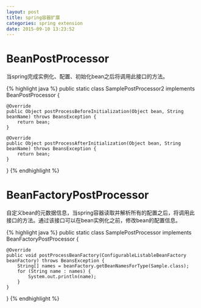 ```yaml
---
layout: post
title: spring容器扩展
categories: spring extension
date: 2015-09-10 13:23:52
---
```


# BeanPostProcessor

当spring完成实例化、配置、初始化bean之后将调用此接口的方法。

{% highlight java %}
public static class SamplePostProcessor2 implements BeanPostProcessor {

    @Override
    public Object postProcessBeforeInitialization(Object bean, String beanName) throws BeansException {
        return bean;
    }

    @Override
    public Object postProcessAfterInitialization(Object bean, String beanName) throws BeansException {
        return bean;
    }
}
{% endhighlight %}

# BeanFactoryPostProcessor

自定义bean的元数据信息，当spring容器读取并解析所有的配置之后，将调用此接口的方法。通过该接口可以在bean实例化之前，修改bean的配置信息。

{% highlight java %}
public static class SamplePostProcessor implements BeanFactoryPostProcessor {

    @Override
    public void postProcessBeanFactory(ConfigurableListableBeanFactory beanFactory) throws BeansException {
        String[] names = beanFactory.getBeanNamesForType(Sample.class);
        for (String name : names) {
            System.out.println(name);
        }
    }
}
{% endhighlight %}